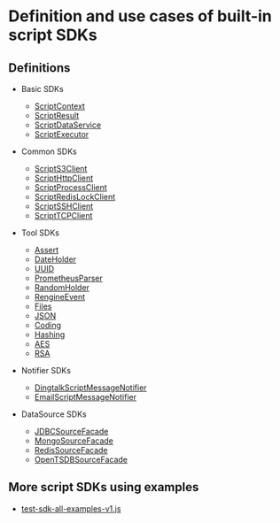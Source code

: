 # Definition and use cases of built-in script SDKs

## Definitions

- Basic SDKs

  - [ScriptContext](../../executor/src/main/java/com/wl4g/rengine/executor/execution/sdk/ScriptContext.java)
  - [ScriptResult](../../executor/src/main/java/com/wl4g/rengine/executor/execution/sdk/ScriptResult.java)
  - [ScriptDataService](../../executor/src/main/java/com/wl4g/rengine/executor/execution/sdk/ScriptDataService.java)
  - [ScriptExecutor](../../executor/src/main/java/com/wl4g/rengine/executor/execution/sdk/ScriptExecutor.java)
  
- Common SDKs

  - [ScriptS3Client](../../executor/src/main/java/com/wl4g/rengine/executor/execution/sdk/ScriptS3Client.java)
  - [ScriptHttpClient](../../executor/src/main/java/com/wl4g/rengine/executor/execution/sdk/ScriptHttpClient.java)
  - [ScriptProcessClient](../../executor/src/main/java/com/wl4g/rengine/executor/execution/sdk/ScriptProcessClient.java)
  - [ScriptRedisLockClient](../../executor/src/main/java/com/wl4g/rengine/executor/execution/sdk/ScriptRedisLockClient.java)
  - [ScriptSSHClient](../../executor/src/main/java/com/wl4g/rengine/executor/execution/sdk/ScriptSSHClient.java)
  - [ScriptTCPClient](../../executor/src/main/java/com/wl4g/rengine/executor/execution/sdk/ScriptTCPClient.java)

- Tool SDKs

  - [Assert](../../executor/src/main/java/com/wl4g/rengine/executor/execution/sdk/tools/Assert.java)
  - [DateHolder](../../executor/src/main/java/com/wl4g/rengine/executor/execution/sdk/tools/DateHolder.java)
  - [UUID](../../executor/src/main/java/com/wl4g/rengine/executor/execution/sdk/tools/UUID.java)
  - [PrometheusParser](../../executor/src/main/java/com/wl4g/rengine/executor/execution/sdk/tools/PrometheusParser.java)
  - [RandomHolder](../../executor/src/main/java/com/wl4g/rengine/executor/execution/sdk/tools/RandomHolder.java)
  - [RengineEvent](../../executor/src/main/java/com/wl4g/rengine/executor/execution/sdk/tools/RengineEvent.java)
  - [Files](../../executor/src/main/java/com/wl4g/rengine/executor/execution/sdk/tools/Files.java)
  - [JSON](../../executor/src/main/java/com/wl4g/rengine/executor/execution/sdk/tools/JSON.java)
  - [Coding](../../executor/src/main/java/com/wl4g/rengine/executor/execution/sdk/tools/Coding.java)
  - [Hashing](../../executor/src/main/java/com/wl4g/rengine/executor/execution/sdk/tools/Hashing.java)
  - [AES](../../executor/src/main/java/com/wl4g/rengine/executor/execution/sdk/tools/AES.java)
  - [RSA](../../executor/src/main/java/com/wl4g/rengine/executor/execution/sdk/tools/RSA.java)

- Notifier SDKs

  - [DingtalkScriptMessageNotifier](../../executor/src/main/java/com/wl4g/rengine/executor/execution/sdk/notifier/DingtalkScriptMessageNotifier.java)
  - [EmailScriptMessageNotifier](../../executor/src/main/java/com/wl4g/rengine/executor/execution/sdk/notifier/EmailScriptMessageNotifier.java)

- DataSource SDKs

  - [JDBCSourceFacade](../../executor/src/main/java/com/wl4g/rengine/executor/execution/sdk/datasource/JDBCSourceFacade.java)
  - [MongoSourceFacade](../../executor/src/main/java/com/wl4g/rengine/executor/execution/sdk/datasource/MongoSourceFacade.java)
  - [RedisSourceFacade](../../executor/src/main/java/com/wl4g/rengine/executor/execution/sdk/datasource/RedisSourceFacade.java)
  - [OpenTSDBSourceFacade](../../executor/src/main/java/com/wl4g/rengine/executor/execution/sdk/datasource/OpenTSDBSourceFacade.java)

## More script SDKs using examples

- [test-sdk-all-examples-v1.js](../../executor/testdata/scripts/examples/0/test-sdk-all-examples/test-sdk-all-examples-v1.js)
